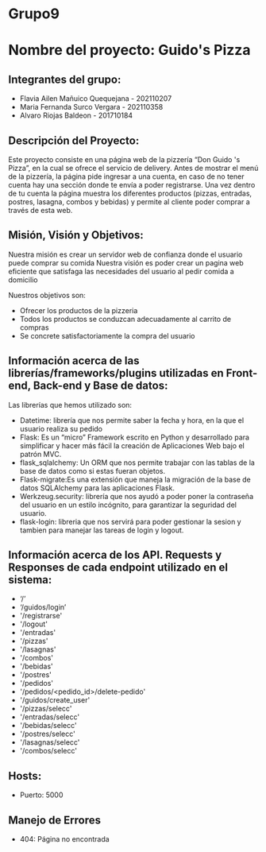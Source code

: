 # Grupo9

# Nombre del proyecto: Guido's Pizza

## Integrantes del grupo:
- Flavia Ailen Mañuico Quequejana - 202110207
- Maria Fernanda Surco Vergara - 202110358
- Alvaro Riojas Baldeon - 201710184

## Descripción del Proyecto:

Este proyecto consiste en una página web de la pizzería “Don Guido 's Pizza”, en la cual se ofrece el servicio de delivery. 
Antes de mostrar el menú de la pizzería, la página pide ingresar a una cuenta, en caso de no tener cuenta hay una sección donde te envía  a poder registrarse. Una vez dentro de tu cuenta la página muestra los diferentes productos (pizzas, entradas, postres, lasagna, combos y bebidas) y permite al cliente poder comprar a través de esta web. 



## Misión, Visión y Objetivos:

Nuestra misión es crear un servidor web  de confianza donde el usuario puede comprar su comida
Nuestra visión es poder crear un pagina web eficiente que satisfaga  las necesidades del usuario al pedir comida a  domicilio

Nuestros objetivos son:
 - Ofrecer los  productos de la pizzeria
 - Todos los productos se conduzcan adecuadamente al carrito de compras
 - Se concrete satisfactoriamente la compra del usuario




## Información acerca de las librerías/frameworks/plugins utilizadas en Front-end, Back-end y Base de datos:
Las librerías que hemos utilizado son:
- Datetime: librería que nos permite saber la fecha y hora,  en la que el usuario realiza su pedido
- Flask: Es un “micro” Framework escrito en Python y desarrollado para simplificar y hacer más fácil la creación de Aplicaciones Web bajo el patrón MVC.
- flask_sqlalchemy: Un ORM que nos permite trabajar con las tablas de la base de datos como si estas fueran objetos.
- Flask-migrate:Es una extensión que maneja la migración de la base de datos SQLAlchemy para las aplicaciones Flask.
- Werkzeug.security: librería que nos ayudó a poder poner la contraseña del usuario en un estilo incógnito, para garantizar la seguridad del usuario.
- flask-login: libreria que nos servirá para poder gestionar la sesion y tambien para manejar las tareas de login y logout.


## Información acerca de los API. Requests y Responses de cada endpoint utilizado en el sistema:
- ‘/’
- ‘/guidos/login’
- '/registrarse'
- '/logout'
- '/entradas'
- '/pizzas'
- '/lasagnas'
- '/combos'
- '/bebidas'
- '/postres'
- '/pedidos'
- '/pedidos/<pedido_id>/delete-pedido'
- '/guidos/create_user'
- '/pizzas/selecc'
- '/entradas/selecc'
- '/bebidas/selecc'
- '/postres/selecc'
- '/lasagnas/selecc'
- '/combos/selecc'
 
## Hosts:
- Puerto: 5000

## Manejo de Errores
- 404: Página no encontrada
